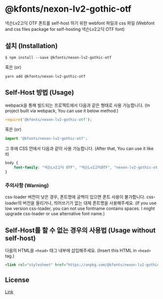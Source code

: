 # @kfonts/nexon-lv2-gothic-otf

넥슨Lv2고딕 OTF 폰트를 self-host 하기 위한 webfont 파일과 css 파일
(Webfont and css files package for self-hosting 넥슨Lv2고딕 OTF font)

## 설치 (Installation)

```
$ npm install --save @kfonts/nexon-lv2-gothic-otf
```

혹은 (or)

```
yarn add @kfonts/nexon-lv2-gothic-otf
```

## Self-Host 방법 (Usage)

webpack을 통해 빌드되는 프로젝트에서 다음과 같은 형태로 사용 가능합니다.
(In project built via webpack, You can use it below method:)

```js
require('@kfonts/nexon-lv2-gothic-otf');
```

혹은 (or)

```js
import '@kfonts/nexon-lv2-gothic-otf';
```

그 후에 CSS 안에서 다음과 같이 사용 가능합니다.
(After that, You can use it like it)

```css
body {
    font-family: "넥슨Lv2고딕 OTF", "넥슨Lv2고딕OTF", "nexon-lv2-gothic-otf";
}
```

### 주의사항 (Warning)

css-loader 버전이 낮은 경우, 폰트명에 공백이 있으면 폰트 사용이 불가합니다.
css-loader의 버전을 올리거나, 띄어쓰기가 없는 대체 폰트명을 사용해주세요.
(If you use low version css-loader, you can not use fontname contains spaces.
I might upgrade css-loader or use alternative font name.)

## Self-Host를 할 수 없는 경우의 사용법 (Usage without self-host)

다음의 HTML을 `<head>` 태그 내부에 삽입해주세요.
(Insert this HTML in `<head>` tag.)

```html
<link rel="stylesheet" href="https://unpkg.com/@kfonts/nexon-lv2-gothic-otf/index.css" />
```

## License

[Link](http://levelup.nexon.com/font/index.aspx)